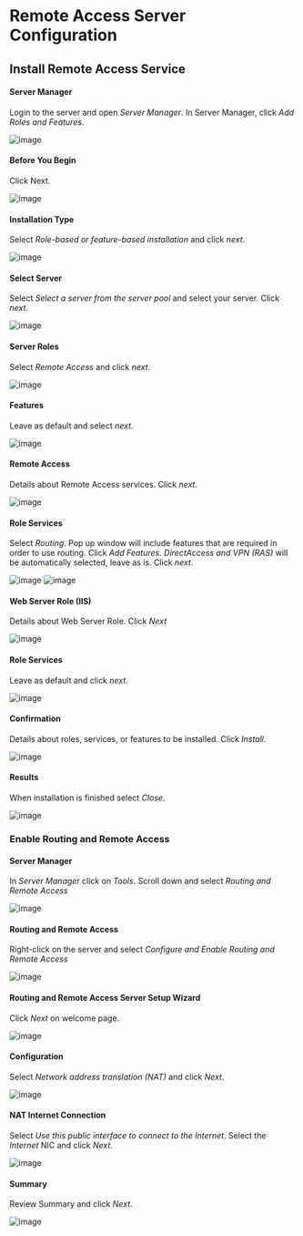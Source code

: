 # Remote Access Server Configuration

## Install Remote Access Service

#### Server Manager
Login to the server and open *Server Manager*. In Server Manager, click *Add Roles and Features*.

![image](https://i.imgur.com/sRDkNNJ.png)

#### Before You Begin
Click Next.

![image](https://i.imgur.com/41PeR3D.png)
#### Installation Type
Select *Role-based or feature-based installation* and click *next*.

![image](https://i.imgur.com/6GYlR7b.png)

#### Select Server
Select *Select a server from the server pool* and select your server. Click *next*.

![image](https://i.imgur.com/Q3nkcSu.png)
#### Server Roles
Select *Remote Access* and click *next*.

![image](https://i.imgur.com/XiIsOpS.png)
#### Features
Leave as default and select *next*.

![image](https://i.imgur.com/muPRMrD.png)

#### Remote Access
Details about Remote Access services. Click *next*.

![image](https://i.imgur.com/8wnP2B6.png)

#### Role Services
Select *Routing*. Pop up window will include features that are required in order to use routing. Click *Add Features*. *DirectAccess and VPN (RAS)* will be automatically selected, leave as is. Click *next*.

![image](https://i.imgur.com/h3mcFTu.png)
![image](https://i.imgur.com/5CdPloc.png)
#### Web Server Role (IIS)
Details about Web Server Role. Click *Next*

![image](https://i.imgur.com/7YC8ycn.png)
#### Role Services
Leave as default and click *next*.

![image](https://i.imgur.com/DJRKN5i.png)
#### Confirmation
Details about roles, services, or features to be installed. Click *Install*.

![image](https://i.imgur.com/xjvGcA1.png)

#### Results
When installation is finished select *Close*.

![image](https://i.imgur.com/O5juOuX.png)


### Enable Routing and Remote Access

#### Server Manager
In *Server Manager* click on *Tools*. Scroll down and select *Routing and Remote Access*

![image](https://i.imgur.com/MChBc0h.png)
#### Routing and Remote Access
Right-click on the server and select *Configure and Enable Routing and Remote Access*

![image](https://i.imgur.com/enJWhYN.png)

#### Routing and Remote Access Server Setup Wizard
Click *Next* on welcome page.

![image](https://i.imgur.com/Jj3Y3xq.png)
#### Configuration
Select *Network address translation (NAT)* and click *Next*.

![image](https://i.imgur.com/giEaeyc.png)
#### NAT Internet Connection
Select *Use this public interface to connect to the Internet*. Select the *Internet* NIC and click *Next*.

![image](https://i.imgur.com/7IzQtzr.png)
#### Summary
Review Summary and click *Next*.

![image](https://i.imgur.com/3Xcd4pn.png)
